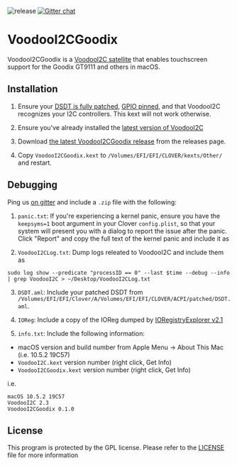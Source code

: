 ![release](https://img.shields.io/github/release/lazd/VoodooI2CGoodix.svg)  [![Gitter chat](https://img.shields.io/gitter/room/nwjs/nw.js.svg?colorB=ed1965)](https://gitter.im/lazd/VoodooI2CGoodix)

# VoodooI2CGoodix

VoodooI2CGoodix is a [VoodooI2C satellite](https://github.com/alexandred/VoodooI2C) that enables touchscreen support for the Goodix GT9111 and others in macOS.

## Installation

1. Ensure your [DSDT is fully patched](https://github.com/alexandred/VoodooI2C-Patches), [GPIO pinned](https://voodooi2c.github.io/#GPIO%20Pinning/GPIO%20Pinning), and that VoodooI2C recognizes your I2C controllers. This kext will not work otherwise.

2. Ensure you've already installed the [latest version of VoodooI2C](https://github.com/alexandred/VoodooI2C/releases)

3. Download [the latest VoodooI2CGoodix release](https://github.com/lazd/VoodooI2CGoodix/releases) from the releases page.

4. Copy `VoodooI2CGoodix.kext` to `/Volumes/EFI/EFI/CLOVER/kexts/Other/` and restart.

## Debugging

Ping us [on gitter](https://gitter.im/lazd/VoodooI2CGoodix) and include a `.zip` file with the following:

1. `panic.txt`: If you're experiencing a kernel panic, ensure you have the `keepsyms=1` boot argument in your Clover `config.plist`, so that your system will present you with a dialog to report the issue after the panic. Click "Report" and copy the full text of the kernel panic and include it as

2. `VoodooI2CLog.txt`: Dump logs releated to VoodooI2C and include them as 

```
sudo log show --predicate "processID == 0" --last $time --debug --info | grep VoodooI2C > ~/Desktop/VoodooI2CLog.txt
```

3. `DSDT.aml`: Include your patched DSDT from `/Volumes/EFI/EFI/Clover/A/Volumes/EFI/EFI/CLOVER/ACPI/patched/DSDT.aml`.

4. `IOReg`: Include a copy of the IOReg dumped by [IORegistryExplorer v2.1](https://www.tonymacx86.com/threads/guide-how-to-make-a-copy-of-ioreg.58368/)

5. `info.txt`: Include the following information:

* macOS version and build number from Apple Menu -> About This Mac (i.e. 10.5.2 19C57)
* `VoodooI2C.kext` version number (right click, Get Info)
* `VoodooI2CGoodix.kext` version number (right click, Get Info)

i.e.

```
macOS 10.5.2 19C57
VoodooI2C 2.3
VoodooI2CGoodix 0.1.0
```

## License

This program is protected by the GPL license. Please refer to the [LICENSE](LICENSE) file for more information
